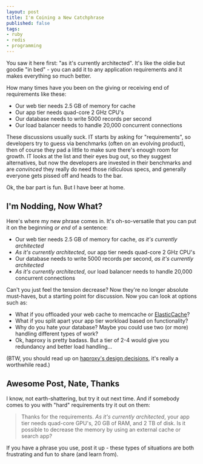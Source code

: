 ```yaml
---
layout: post
title: I'm Coining a New Catchphrase
published: false
tags:
- ruby
- redis
- programming
---
```


You saw it here first: "as it's currently architected". It's like the oldie but goodie
"in bed" - you can add it to any application requirements and it makes everything so much better.
<!--more-->
How many times have you been on the giving or receiving end of requirements like these:

* Our web tier needs 2.5 GB of memory for cache
* Our app tier needs quad-core 2 GHz CPU's
* Our database needs to write 5000 records per second
* Our load balancer needs to handle 20,000 concurrent connections

These discussions usually suck.  IT starts by asking for "requirements", so developers try
to guess via benchmarks (often on an evolving product), then of course they pad a little
to make sure there's enough room for growth.  IT looks at the list and their eyes bug out,
so they suggest alternatives, but now the developers are invested in their benchmarks and
are _convinced_ they really do need those ridiculous specs, and generally everyone gets 
pissed off and heads to the bar.

Ok, the bar part is fun.  But I have beer at home.

I'm Nodding, Now What?
----------------------
Here's where my new phrase comes in.  It's oh-so-versatile that you can put it on
the beginning _or end_ of a sentence:

* Our web tier needs 2.5 GB of memory for cache, _as it's currently architected_
* _As it's currently architected_, our app tier needs quad-core 2 GHz CPU's
* Our database needs to write 5000 records per second, _as it's currently architected_
* _As it's currently architected_, our load balancer needs to handle 20,000 concurrent connections

Can't you just feel the tension decrease?  Now they're no longer absolute must-haves, but
a starting point for discussion.  Now you can look at options such as:

* What if you offloaded your web cache to memcache or [ElasticCache](http://aws.amazon.com/elasticache/)?
* What if you split apart your app tier workload based on functionality?
* Why do you hate your database?  Maybe you could use two (or more) handling different types of work?
* Ok, haproxy is pretty badass.  But a tier of 2-4 would give you redundancy and better load handling...

(BTW, you should read up on [haproxy's design decisions](http://haproxy.1wt.eu/#desi), it's really
a worthwhile read.)

Awesome Post, Nate, Thanks
--------------------------
I know, not earth-shattering, but try it out next time.  And if somebody comes to you with
"hard" requirements try it out on them:

> Thanks for the requirements.  _As it's currently architected_, your app tier
> needs quad-core GPU's, 20 GB of RAM, and 2 TB of disk.  Is it possible to
> decrease the memory by using an external cache or search app?

If you have a phrase you use, post it up - these types of situations are both frustrating
and fun to share (and learn from).






